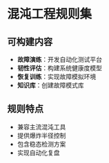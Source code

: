 # 混沌工程规则集

## 可构建内容

* **故障演练**：开发自动化测试平台
* **韧性评估**：构建系统健康度模型
* **恢复训练**：实现故障模拟环境
* **知识库**：创建故障模式库

## 规则特点

- 兼容主流混沌工具
- 提供爆炸半径控制
- 包含稳态检测方案
- 实现自动化复盘
